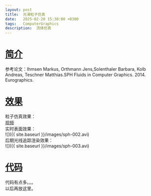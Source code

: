 ```yaml
---
layout: post
title:  光滑粒子仿真
date:   2025-02-20 15:30:00 +0300
tags:   ComputerGraphics
description:  流体仿真
---
```



# [简介](#简介)

参考论文：Ihmsen Markus, Orthmann Jens,Solenthaler Barbara, Kolb Andreas, Teschner Matthias.SPH Fluids in Computer Graphics. 2014. Eurographics.     

# [效果](#效果)

粒子仿真效果：    
[视频](../images/sph-001.avi)    
实时表面效果：      
![]({{ site.baseurl }}/images/sph-002.avi)       
后期光线追踪渲染效果：    
![]({{ site.baseurl }}/images/sph-003.avi)      


# [代码](#代码)

代码有点多。。。      
以后再放这里。


